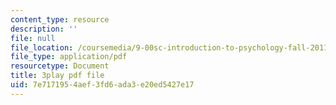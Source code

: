 ```yaml
---
content_type: resource
description: ''
file: null
file_location: /coursemedia/9-00sc-introduction-to-psychology-fall-2011/7e7171954aef3fd6ada3e20ed5427e17_SFPPw6sDHEI.pdf
file_type: application/pdf
resourcetype: Document
title: 3play pdf file
uid: 7e717195-4aef-3fd6-ada3-e20ed5427e17
---
```

